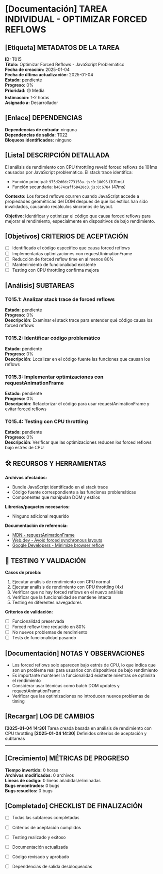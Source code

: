 # **[Documentación]** TAREA INDIVIDUAL - OPTIMIZAR FORCED REFLOWS

## **[Etiqueta]** METADATOS DE LA TAREA

**ID:** T015  
**Título:** Optimizar Forced Reflows - JavaScript Problemático  
**Fecha de creación:** 2025-01-04  
**Fecha de última actualización:** 2025-01-04  
**Estado:** pendiente  
**Progreso:** 0%  
**Prioridad:** 🟡 Media  
**Estimación:** 1-2 horas  
**Asignado a:** Desarrollador

## **[Enlace]** DEPENDENCIAS

**Dependencias de entrada:** ninguna  
**Dependencias de salida:** T022  
**Bloqueos identificados:** ninguno

## **[Lista]** DESCRIPCIÓN DETALLADA

El análisis de rendimiento con CPU throttling reveló forced reflows de 101ms causados por JavaScript problemático. El stack trace identifica:
- Función principal: `975d2d6dc773158a.js:0:18096` (101ms)
- Función secundaria: `b4674caff68420c0.js:0:6784` (47ms)

**Contexto:** Los forced reflows ocurren cuando JavaScript accede a propiedades geométricas del DOM después de que los estilos han sido invalidados, causando recálculos síncronos de layout.

**Objetivo:** Identificar y optimizar el código que causa forced reflows para mejorar el rendimiento, especialmente en dispositivos de bajo rendimiento.

## **[Objetivos]** CRITERIOS DE ACEPTACIÓN

- [ ] Identificado el código específico que causa forced reflows
- [ ] Implementadas optimizaciones con requestAnimationFrame
- [ ] Reducción de forced reflow time en al menos 80%
- [ ] Mantenimiento de funcionalidad existente
- [ ] Testing con CPU throttling confirma mejora

## **[Análisis]** SUBTAREAS

### T015.1: Analizar stack trace de forced reflows

**Estado:** pendiente  
**Progreso:** 0%  
**Descripción:** Examinar el stack trace para entender qué código causa los forced reflows

### T015.2: Identificar código problemático

**Estado:** pendiente  
**Progreso:** 0%  
**Descripción:** Localizar en el código fuente las funciones que causan los reflows

### T015.3: Implementar optimizaciones con requestAnimationFrame

**Estado:** pendiente  
**Progreso:** 0%  
**Descripción:** Refactorizar el código para usar requestAnimationFrame y evitar forced reflows

### T015.4: Testing con CPU throttling

**Estado:** pendiente  
**Progreso:** 0%  
**Descripción:** Verificar que las optimizaciones reducen los forced reflows bajo estrés de CPU

## 🛠️ RECURSOS Y HERRAMIENTAS

**Archivos afectados:**

- Bundle JavaScript identificado en el stack trace
- Código fuente correspondiente a las funciones problemáticas
- Componentes que manipulan DOM y estilos

**Librerías/paquetes necesarios:**

- Ninguno adicional requerido

**Documentación de referencia:**

- [MDN - requestAnimationFrame](https://developer.mozilla.org/en-US/docs/Web/API/window/requestAnimationFrame)
- [Web.dev - Avoid forced synchronous layouts](https://web.dev/avoid-large-complex-layouts-and-layout-thrashing/)
- [Google Developers - Minimize browser reflow](https://developers.google.com/speed/docs/insights/browser-reflow)

## 🧪 TESTING Y VALIDACIÓN

**Casos de prueba:**

1. Ejecutar análisis de rendimiento con CPU normal
2. Ejecutar análisis de rendimiento con CPU throttling (4x)
3. Verificar que no hay forced reflows en el nuevo análisis
4. Verificar que la funcionalidad se mantiene intacta
5. Testing en diferentes navegadores

**Criterios de validación:**

- [ ] Funcionalidad preservada
- [ ] Forced reflow time reducido en 80%
- [ ] No nuevos problemas de rendimiento
- [ ] Tests de funcionalidad pasando

## **[Documentación]** NOTAS Y OBSERVACIONES

- Los forced reflows solo aparecen bajo estrés de CPU, lo que indica que son un problema real para usuarios con dispositivos de bajo rendimiento
- Es importante mantener la funcionalidad existente mientras se optimiza el rendimiento
- Considerar usar técnicas como batch DOM updates y requestAnimationFrame
- Verificar que las optimizaciones no introducen nuevos problemas de timing

## **[Recargar]** LOG DE CAMBIOS

**[2025-01-04 14:30]** Tarea creada basada en análisis de rendimiento con CPU throttling
**[2025-01-04 14:30]** Definidos criterios de aceptación y subtareas

---

## **[Crecimiento]** MÉTRICAS DE PROGRESO

**Tiempo invertido:** 0 horas  
**Archivos modificados:** 0 archivos  
**Líneas de código:** 0 líneas añadidas/eliminadas  
**Bugs encontrados:** 0 bugs  
**Bugs resueltos:** 0 bugs

## **[Completado]** CHECKLIST DE FINALIZACIÓN

- [ ] Todas las subtareas completadas
- [ ] Criterios de aceptación cumplidos
- [ ] Testing realizado y exitoso
- [ ] Documentación actualizada
- [ ] Código revisado y aprobado
- [ ] Dependencias de salida desbloqueadas

